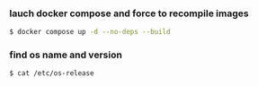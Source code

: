 ### lauch docker compose and force to recompile images
```bash
$ docker compose up -d --no-deps --build
```

### find os name and version ###
``` bash
$ cat /etc/os-release
```